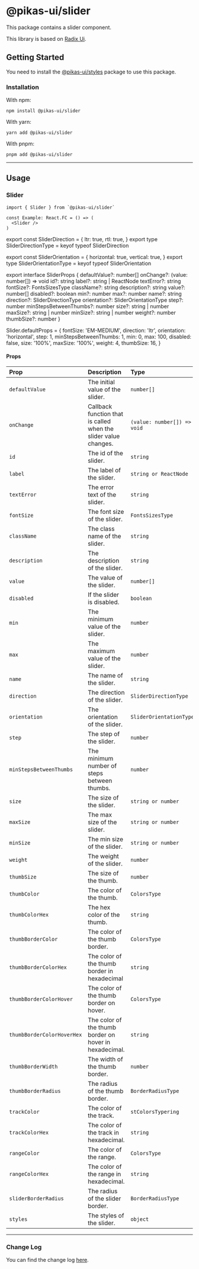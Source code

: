 # @pikas-ui/slider

This package contains a slider component.

This library is based on [Radix Ui](https://www.radix-ui.com/).

## Getting Started

You need to install the [@pikas-ui/styles](../styles/README.md) package to use this package.

### Installation

With npm:

```
npm install @pikas-ui/slider
```

With yarn:

```
yarn add @pikas-ui/slider
```

With pnpm:

```
pnpm add @pikas-ui/slider
```

---

## Usage

### Slider

```tsx
import { Slider } from `@pikas-ui/slider`

const Example: React.FC = () => (
  <Slider />
)
```

export const SliderDirection = {
  ltr: true,
  rtl: true,
}
export type SliderDirectionType = keyof typeof SliderDirection

export const SliderOrientation = {
  horizontal: true,
  vertical: true,
}
export type SliderOrientationType = keyof typeof SliderOrientation

export interface SliderProps {
  defaultValue?: number[]
  onChange?: (value: number[]) => void
  id?: string
  label?: string | ReactNode
  textError?: string
  fontSize?: FontsSizesType
  className?: string
  description?: string
  value?: number[]
  disabled?: boolean
  min?: number
  max?: number
  name?: string
  direction?: SliderDirectionType
  orientation?: SliderOrientationType
  step?: number
  minStepsBetweenThumbs?: number
  size?: string | number
  maxSize?: string | number
  minSize?: string | number
  weight?: number
  thumbSize?: number
}

Slider.defaultProps = {
  fontSize: 'EM-MEDIUM',
  direction: 'ltr',
  orientation: 'horizontal',
  step: 1,
  minStepsBetweenThumbs: 1,
  min: 0,
  max: 100,
  disabled: false,
  size: '100%',
  maxSize: '100%',
  weight: 4,
  thumbSize: 16,
}


#### Props

| Prop                       | Description                                                     | Type                        | Default          |
| :------------------------- | :-------------------------------------------------------------- | :-------------------------- | :--------------- |
| `defaultValue`             | The initial value of the slider.                                | `number[]`                  | -                |
| `onChange`                 | Callback function that is called when the slider value changes. | `(value: number[]) => void` | -                |
| `id`                       | The id of the slider.                                           | `string`                    | -                |
| `label`                    | The label of the slider.                                        | `string or ReactNode`       | -                |
| `textError`                | The error text of the slider.                                   | `string`                    | -                |
| `fontSize`                 | The font size of the slider.                                    | `FontsSizesType`            | `EM-MEDIUM`      |
| `className`                | The class name of the slider.                                   | `string`                    | -                |
| `description`              | The description of the slider.                                  | `string`                    | -                |
| `value`                    | The value of the slider.                                        | `number[]`                  | -                |
| `disabled`                 | If the slider is disabled.                                      | `boolean`                   | `false`          |
| `min`                      | The minimum value of the slider.                                | `number`                    | `0`              |
| `max`                      | The maximum value of the slider.                                | `number`                    | `100`            |
| `name`                     | The name of the slider.                                         | `string`                    | -                |
| `direction`                | The direction of the slider.                                    | `SliderDirectionType`       | `ltr`            |
| `orientation`              | The orientation of the slider.                                  | `SliderOrientationType`     | `horizontal`     |
| `step`                     | The step of the slider.                                         | `number`                    | `1`              |
| `minStepsBetweenThumbs`    | The minimum number of steps between thumbs.                     | `number`                    | `1`              |
| `size`                     | The size of the slider.                                         | `string or number`          | `100%`           |
| `maxSize`                  | The max size of the slider.                                     | `string or number`          | `100%`           |
| `minSize`                  | The min size of the slider.                                     | `string or number`          | -                |
| `weight`                   | The weight of the slider.                                       | `number`                    | `4`              |
| `thumbSize`                | The size of the thumb.                                          | `number`                    | `16`             |
| `thumbColor`               | The color of the thumb.                                         | `ColorsType`                | `"WHITE"`        |
| `thumbColorHex`            | The hex color of the thumb.                                     | `string`                    | -                |
| `thumbBorderColor`         | The color of the thumb border.                                  | `ColorsType`                | -                |
| `thumbBorderColorHex`      | The color of the thumb border in hexadecimal                    | `string`                    | -                |
| `thumbBorderColorHover`    | The color of the thumb border on hover.                         | `ColorsType`                | `"GRAY_LIGHTER"` |
| `thumbBorderColorHoverHex` | The color of the thumb border on hover in hexadecimal.          | `string`                    | -                |
| `thumbBorderWidth`         | The width of the thumb border.                                  | `number`                    | -                |
| `thumbBorderRadius`        | The radius of the thumb border.                                 | `BorderRadiusType`          | `"round"`        |
| `trackColor`               | The color of the track.                                         | `stColorsTypering`          | `"GRAY_LIGHTER"` |
| `trackColorHex`            | The color of the track in hexadecimal.                          | `string`                    | -                |
| `rangeColor`               | The color of the range.                                         | `ColorsType`                | -                |
| `rangeColorHex`            | The color of the range in hexadecimal.                          | `string`                    | -                |
| `sliderBorderRadius`       | The radius of the slider border.                                | `BorderRadiusType`          | `"round"`        |
| `styles`                   | The styles of the slider.                                       | `object`                    | -                |

---

### Change Log
You can find the change log [here](CHANGELOG.md).